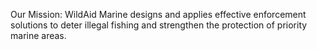 Our Mission: WildAid Marine designs and applies effective enforcement solutions to deter illegal fishing and strengthen the protection of priority marine areas. 
